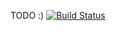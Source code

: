 TODO :) [![Build Status](https://travis-ci.org/salesrender/plugin-component-logistic.svg?branch=master)](https://travis-ci.org/salesrender/plugin-component-logistic)